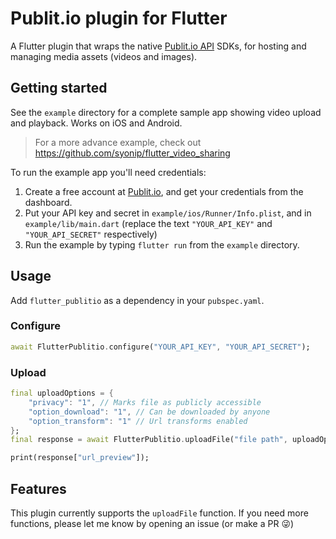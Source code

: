 # Publit.io plugin for Flutter

A Flutter plugin that wraps the native [Publit.io API](https://publit.io?fpr=jonathan43) SDKs, for hosting and managing media assets (videos and images).


## Getting started

See the `example` directory for a complete sample app showing video upload and playback. Works on iOS and Android.

> For a more advance example, check out https://github.com/syonip/flutter_video_sharing

To run the example app you'll need credentials:
1. Create a free account at [Publit.io](https://publit.io?fpr=jonathan43), and get your credentials from the dashboard.
2. Put your API key and secret in `example/ios/Runner/Info.plist`, and in `example/lib/main.dart` (replace the text `"YOUR_API_KEY"` and `"YOUR_API_SECRET"` respectively)
3. Run the example by typing `flutter run` from the `example` directory.

## Usage

Add `flutter_publitio` as a dependency in your `pubspec.yaml`.

### Configure

```dart
await FlutterPublitio.configure("YOUR_API_KEY", "YOUR_API_SECRET");
```

### Upload

```dart
final uploadOptions = {
    "privacy": "1", // Marks file as publicly accessible
    "option_download": "1", // Can be downloaded by anyone
    "option_transform": "1" // Url transforms enabled
};
final response = await FlutterPublitio.uploadFile("file path", uploadOptions);

print(response["url_preview"]);
```

## Features

This plugin currently supports the `uploadFile` function. If you need more functions, please let me know by opening an issue (or make a PR 😜)